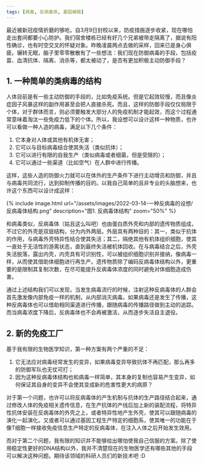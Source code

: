 ```yaml
---
tags: [病毒, 反病毒体, 基因编辑]
---
```

最近被新冠疫情折磨的够呛。自3月9日封校以来，防疫措施逐步收紧，现在哪怕走出套间都要小心防护。我们宿舍楼栋已经有好几个兄弟被带走隔离了，据说有阳性确诊，也有时空交叉的怀疑对象。昨晚凌晨两点去做的采样，回来已是身心俱疲。辗转无眠，脑子里零零散散有了一些想法：我们现在防御病毒的手段，包括疫苗、血清抗体、隔离、消杀等，都太被动了，是否有更加积极主动防御手段？

## 1. 一种简单的类病毒的结构

人体目前是有一些主动防御的手段的，比如免疫系统。但是它起效较慢，而且像炎症因子风暴这样的副作用甚至会把人直接杀死。而且，这样的防御手段仅仅局限于个体，对于群体而言，则必须要触发大部分人的免疫机制才能起效，而这个过程通常意味着淘汰一些免疫力低下的个体。所以，我设想可以设计这样一种物质，也许可以看做一种人造的病毒，满足以下几个条件：

1. 它本身对人体或其他有机体无害；
2. 它可以与目标病毒结合使其失活（类似抗体）；
3. 它可以进行有限的自我生产（类似病毒或者细菌，但是受限的）；
4. 它可以通过一些渠道（比如空气）在人群中进行传播。

这样，这些人造的防御火力就可以在体外的生产条件下进行主动增员和防御，并且与病毒共同流行，达到抑制传播的目的。以我自己简单的且非专业的头脑想来，也许这个东西可以设计成这样：

{% include image.html url="/assets/images/2022-03-14-一种反病毒的设想/反病毒体结构.png" description="图1. 反病毒体结构" zoom="50%" %}

和病毒类似，反病毒体（姑且这么叫吧）也由蛋白质外壳和内部的遗传物质组成，不过它的外壳是双层结构，分为内外两层。外层具有两种目的：其一，类似于抗体的作用，与病毒外壳特异性结合使其失活；其二，隔绝其他有机体组织细胞，使其一直处于无活性的游离状态，直到最终失活被机体回收。在与病毒结合之后，外壳失活脱落，露出内壳，内壳具有可识别性，可以被组织细胞识别并接纳，像病毒一样，从而使其借助体细胞进行再生产。遗传物质除了编码反病毒体结构以外，更重要的是限制其复制次数，在尽可能提升反病毒体浓度的同时避免对体细胞造成伤害。

通过上述结构我们可以发现，当发生病毒流行的时候，注射这种反病毒体的人群会首先激发像内部免疫一样的机制，从内部消灭病毒。如果病毒还是发生了传播，这种反病毒体也可以借助相同渠道进行传播，跟随病毒的传播路径做到主动的追踪。而当病毒浓度下降后，反病毒体也不会再被激活，从而逐步失活自主退役。

## 2. 新的免疫工厂

基于我有限的生物医学知识，第一种方案有两个严重的不足：
1. 它无法应对病毒经常发生的变异，如果病毒变异导致抗体不再匹配，那么再多的防御军队也无仗可打；
2. 因为这种反病毒体结构也和病毒一样简单，其本身的复制也容易产生变异，如何保证其自身的变异不会使其变成新的危害性更大的病原？

对于第一个问题，也许可以将反病毒体的产生机制与抗体的生产路径结合起来，通过修改人体的免疫相关遗传信息，在生产抗体的产线后加上新的装配流程，将特异性抗体安装在反病毒体的外壳之上，或者特异性地产生外壳，使其可以跟随病毒的演化一起演化。又或者可以通过基因工程生产特定的细胞系，使其唯一的功能在于像T细胞一样接收免疫信息生产特定的反病毒体，在注入人体之后开始发生效用。

而对于第二个问题，我有限的知识并不能够给出哪怕使我自己信服的方案。除了使用稳定性更好的DNA结构以外，我并不清楚现在的生物医学还有哪些其他的手段可以解决这种问题。期待该领域的科研人员们的新技术吧 :D